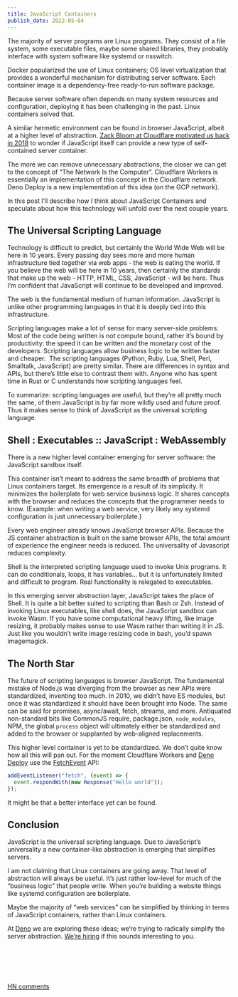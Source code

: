 ```yaml
---
title: JavaScript Containers
publish_date: 2022-05-04
---
```


The majority of server programs are Linux programs. They consist of a file
system, some executable files, maybe some shared libraries, they probably
interface with system software like systemd or nsswitch.

Docker popularized the use of Linux containers; OS level virtualization that
provides a wonderful mechanism for distributing server software. Each container
image is a dependency-free ready-to-run software package.

Because server software often depends on many system resources and
configuration, deploying it has been challenging in the past. Linux containers
solved that.

A similar hermetic environment can be found in browser JavaScript, albeit at a
higher level of abstraction.
[Zack Bloom at Cloudflare motivated us back in 2018](https://blog.cloudflare.com/cloud-computing-without-containers/)
to wonder if JavaScript itself can provide a new type of self-contained server
container.

The more we can remove unnecessary abstractions, the closer we can get to the
concept of “The Network Is the Computer”. Cloudflare Workers is essentially an
implementation of this concept in the Cloudflare network. Deno Deploy is a new
implementation of this idea (on the GCP network).

In this post I’ll describe how I think about JavaScript Containers and speculate
about how this technology will unfold over the next couple years.

## The Universal Scripting Language

Technology is difficult to predict, but certainly the World Wide Web will be
here in 10 years. Every passing day sees more and more human infrastructure tied
together via web apps - the web is eating the world. If you believe the web will
be here in 10 years, then certainly the standards that make up the web - HTTP,
HTML, CSS, JavaScript - will be here. Thus I’m confident that JavaScript will
continue to be developed and improved.

The web is the fundamental medium of human information. JavaScript is unlike
other programming languages in that it is deeply tied into this infrastructure.

Scripting languages make a lot of sense for many server-side problems. Most of
the code being written is not compute bound, rather it’s bound by productivity:
the speed it can be written and the monetary cost of the developers. Scripting
languages allow business logic to be written faster and cheaper.  The scripting
languages (Python, Ruby, Lua, Shell, Perl, Smalltalk, JavaScript) are pretty
similar. There are differences in syntax and APIs, but there’s little else to
contrast them with. Anyone who has spent time in Rust or C understands how
scripting languages feel.

To summarize: scripting languages are useful, but they’re all pretty much the
same, of them JavaScript is by far more wildly used and future proof. Thus it
makes sense to think of JavaScript as the universal scripting language.

## Shell : Executables :: JavaScript : WebAssembly

There is a new higher level container emerging for server software: the
JavaScript sandbox itself.

This container isn’t meant to address the same breadth of problems that Linux
containers target. Its emergence is a result of its simplicity. It minimizes the
boilerplate for web service business logic. It shares concepts with the browser
and reduces the concepts that the programmer needs to know. (Example: when
writing a web service, very likely any systemd configuration is just unnecessary
boilerplate.)

Every web engineer already knows JavaScript browser APIs. Because the JS
container abstraction is built on the same browser APIs, the total amount of
experience the engineer needs is reduced. The universality of Javascript reduces
complexity.

Shell is the interpreted scripting language used to invoke Unix programs. It can
do conditionals, loops, it has variables… but it is unfortunately limited and
difficult to program. Real functionality is relegated to executables.

In this emerging server abstraction layer, JavaScript takes the place of Shell.
It is quite a bit better suited to scripting than Bash or Zsh. Instead of
invoking Linux executables, like shell does, the JavaScript sandbox can invoke
Wasm. If you have some computational heavy lifting, like image resizing, it
probably makes sense to use Wasm rather than writing it in JS. Just like you
wouldn’t write image resizing code in bash, you’d spawn imagemagick.

## The North Star

The future of scripting languages is browser JavaScript. The fundamental mistake
of Node.js was diverging from the browser as new APIs were standardized,
inventing too much. In 2010, we didn’t have ES modules, but once it was
standardized it should have been brought into Node. The same can be said for
promises, async/await, fetch, streams, and more. Antiquated non-standard bits
like CommonJS require, package.json, `node_modules`, NPM, the global `process`
object will ultimately either be standardized and added to the browser or
supplanted by web-aligned replacements.

This higher level container is yet to be standardized. We don’t quite know how
all this will pan out. For the moment Cloudflare Workers and
[Deno Deploy](https://deno.com/deploy) use the
[FetchEvent](https://developers.cloudflare.com/workers/runtime-apis/fetch-event/)
API:

```js
addEventListener("fetch", (event) => {
  event.respondWith(new Response("Hello world"));
});
```

It might be that a better interface yet can be found.

## Conclusion

JavaScript is the universal scripting language. Due to JavaScript’s universality
a new container-like abstraction is emerging that simplifies servers.

I am not claiming that Linux containers are going away. That level of
abstraction will always be useful. It’s just rather low-level for much of the
“business logic” that people write. When you’re building a website things like
systemd configuration are boilerplate.

Maybe the majority of “web services” can be simplified by thinking in terms of
JavaScript containers, rather than Linux containers.

At [Deno](https://deno.com/) we are exploring these ideas; we’re trying to
radically simplify the server abstraction. [We’re hiring](https://deno.com/jobs)
if this sounds interesting to you.

<br/>
<br/>
<br/>
<br/>

[HN comments](https://news.ycombinator.com/item?id=31262542)
